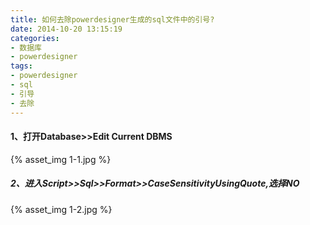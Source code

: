 ```yaml
---
title: 如何去除powerdesigner生成的sql文件中的引号?
date: 2014-10-20 13:15:19
categories:
- 数据库
- powerdesigner
tags:
- powerdesigner
- sql
- 引导
- 去除
---
```

#### 1、打开Database>>Edit Current DBMS
{% asset_img 1-1.jpg %}
<!-- more -->
##### 2、进入Script>>Sql>>Format>>CaseSensitivityUsingQuote,选择NO
{% asset_img 1-2.jpg %}
